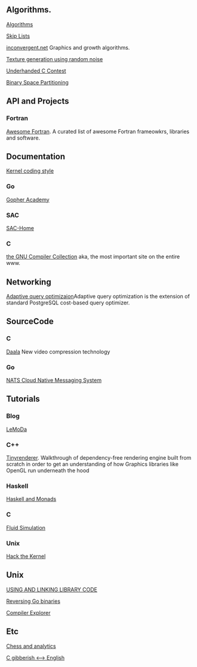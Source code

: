 ## Algorithms.

[Algorithms](https://github.com/algorithms.md)

[Skip Lists](http://ticki.github.io/blog/skip-lists-done-right/)

[inconvergent.net](http://inconvergent.net/) Graphics and growth algorithms.

[Texture generation using random noise](http://lodev.org/cgtutor/randomnoise.html)

[Underhanded C Contest](http://www.underhanded-c.org/)

[Binary Space Partitioning](https://www.opengl.org/archives/resources/code/samples/bspfaq/index.html)






## API and Projects

### Fortran
[Awesome Fortran](https://github.com/rabbiabram/awesome-fortran). A curated list of awesome Fortran frameowkrs, libraries and software.





## Documentation

[Kernel coding style](https://www.kernel.org/doc/Documentation/CodingStyle)

### Go

[Gopher Academy](https://blog.gopheracademy.com/)

### SAC

[SAC-Home](http://www.sac-home.org/doku.php?id=about:sac)

### C

[the GNU Compiler Collection](https://gcc.gnu.org/) aka, the most important site on the entire www.





## Networking

[Adaptive query optimizaion](https://github.com/tigvarts/aqo)Adaptive query optimization is the extension of standard PostgreSQL cost-based query optimizer.




## SourceCode

### C
[Daala](https://github.com/xiph/daala) New video compression technology

### Go

[NATS Cloud Native Messaging System](https://github.com/nats-io)




## Tutorials

### Blog

[LeMoDa](https://www.lemoda.net/index.html)

### C++
[Tinyrenderer](https://github.com/ssloy/tinyrenderer/wiki). Walkthrough of dependency-free rendering engine built from scratch in order to get an understanding of how Graphics libraries like OpenGL run underneath the hood

### Haskell

[Haskell and Monads](http://www.engr.mun.ca/~theo/Misc/haskell_and_monads.htm)

### C

[Fluid Simulation](https://software.intel.com/en-us/articles/fluid-simulation-for-video-games-part-7)

### Unix

[Hack the Kernel](https://www.ops-class.org/)





## Unix

[USING AND LINKING LIBRARY CODE](https://www.cs.swarthmore.edu/~newhall/unixhelp/howto_C_libraries.html)

[Reversing Go binaries](https://rednaga.io/2016/09/21/reversing_go_binaries_like_a_pro/)

[Compiler Explorer](http://godbolt.org/)


## Etc

[Chess and analytics](https://en.lichess.org/)

[C gibberish <--> English](http://cdecl.ridiculousfish.com/)
